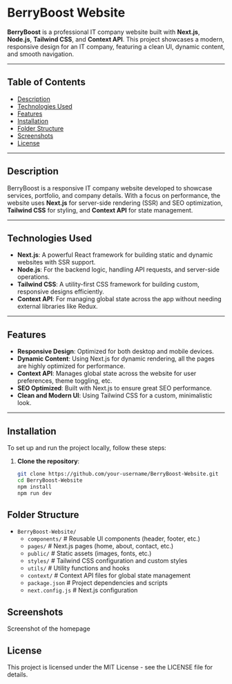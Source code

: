 # **BerryBoost Website**

**BerryBoost** is a professional IT company website built with **Next.js**, **Node.js**, **Tailwind CSS**, and **Context API**. This project showcases a modern, responsive design for an IT company, featuring a clean UI, dynamic content, and smooth navigation.

---

## **Table of Contents**

- [Description](#description)
- [Technologies Used](#technologies-used)
- [Features](#features)
- [Installation](#installation)
- [Folder Structure](#folder-structure)
- [Screenshots](#screenshots)
- [License](#license)

---

## **Description**

BerryBoost is a responsive IT company website developed to showcase services, portfolio, and company details. With a focus on performance, the website uses **Next.js** for server-side rendering (SSR) and SEO optimization, **Tailwind CSS** for styling, and **Context API** for state management.

---

## **Technologies Used**

- **Next.js**: A powerful React framework for building static and dynamic websites with SSR support.
- **Node.js**: For the backend logic, handling API requests, and server-side operations.
- **Tailwind CSS**: A utility-first CSS framework for building custom, responsive designs efficiently.
- **Context API**: For managing global state across the app without needing external libraries like Redux.

---

## **Features**

- **Responsive Design**: Optimized for both desktop and mobile devices.
- **Dynamic Content**: Using Next.js for dynamic rendering, all the pages are highly optimized for performance.
- **Context API**: Manages global state across the website for user preferences, theme toggling, etc.
- **SEO Optimized**: Built with Next.js to ensure great SEO performance.
- **Clean and Modern UI**: Using Tailwind CSS for a custom, minimalistic look.

---

## **Installation**

To set up and run the project locally, follow these steps:

1. **Clone the repository**:

   ```bash
   git clone https://github.com/your-username/BerryBoost-Website.git
   cd BerryBoost-Website
   npm install
   npm run dev
   ```

## **Folder Structure**

- `BerryBoost-Website/`
  - `components/` # Reusable UI components (header, footer, etc.)
  - `pages/` # Next.js pages (home, about, contact, etc.)
  - `public/` # Static assets (images, fonts, etc.)
  - `styles/` # Tailwind CSS configuration and custom styles
  - `utils/` # Utility functions and hooks
  - `context/` # Context API files for global state management
  - `package.json` # Project dependencies and scripts
  - `next.config.js` # Next.js configuration

## **Screenshots**

Screenshot of the homepage

## **License**

This project is licensed under the MIT License - see the LICENSE
file for details.
